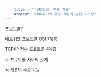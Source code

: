 ```yaml
---
    title : "[네트워크] 전송 계층"
    excerpt: "네트워크의 전송 계층에 관한 포스팅"
---
```


프로토콜?


네트워크 프로토콜 OSI 7계층

TCP/IP 전송 프로토콜 4계층

두 프로토콜 사이의 관계

각 계층의 주요 기능
